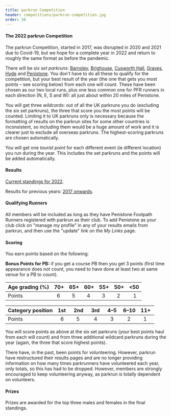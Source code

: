 ```yaml
---
title: parkrun Competition
header: competitions/parkrun-competition.jpg
order: 50
---
```


#### The 2022 parkrun Competition

The parkrun Competition, started in 2017, was disrupted in 2020 and 2021 due to Covid-19, but we hope for a complete year in 2022 and return to roughly the same format as before the pandemic.

There will be six _set parkruns_: [Barnsley](https://www.parkrun.org.uk/barnsley/), [Brighouse](https://www.parkrun.org.uk/brighouse/), [Cusworth Hall](https://www.parkrun.org.uk/cusworthhall/), [Graves](https://www.parkrun.org.uk/graves/), [Hyde](https://www.parkrun.org.uk/hyde/) and [Penistone](https://www.parkrun.org.uk/penistone/). You don't have to do all these to qualify for the competition, but your best result of the year (the one that gets you most points – see scoring below) from each one will count. These have been chosen as our two local runs, plus one less common one for PFR runners in each direction (N, E, S and W): all just about within 20 miles of Penistone.

You will get three _wildcards_: out of all the UK parkruns you do (excluding the six set parkruns), the three that score you the most points will be counted. Limiting it to UK parkruns only is necessary because the formatting of results on the parkrun sites for some other countries is inconsistent, so including them would be a huge amount of work and it is clearer just to exclude all overseas parkruns. The highest-scoring parkruns are chosen automatically.

You will get one _tourist point_ for each different event (ie different location) you run during the year. This includes the set parkruns and the points will be added automatically.

#### Results

[Current standings for 2022](http://results.pfrac.co.uk/parkrun-2022/overall).

Results for previous years: [2017 onwards](http://results.pfrac.co.uk).

#### Qualifying Runners

All members will be included as long as they have Penistone Footpath Runners registered with parkrun as their club. To add Penistone as your club click on "manage my profile" in any of your results emails from parkrun, and then use the "update" link on the _My Links_ page.

#### Scoring

You earn points based on the following:

**Bonus Points for PB:** if you get a course PB then you get 3 points (first time appearance does not count, you need to have done at least two at same venue for a PB to count).

| Age grading (%) | 70+           | 65+           | 60+           | 55+           | 50+           | &lt;50              |
| --------------- | ------------- | ------------- | ------------- | ------------- | ------------- | ------------------- |
| Points          | &nbsp;&nbsp;6 | &nbsp;&nbsp;5 | &nbsp;&nbsp;4 | &nbsp;&nbsp;3 | &nbsp;&nbsp;2 | &nbsp;&nbsp;&nbsp;1 |

| Category position | 1st&nbsp;&nbsp;     | 2nd&nbsp;&nbsp; | 3rd&nbsp;&nbsp; | 4–5&nbsp;     | 6–10                | 11+&nbsp;     |
| ----------------- | ------------------- | --------------- | --------------- | ------------- | ------------------- | ------------- |
| Points            | &nbsp;&nbsp;6&nbsp; | &nbsp;&nbsp;5   | &nbsp;&nbsp;4   | &nbsp;&nbsp;3 | &nbsp;&nbsp;&nbsp;2 | &nbsp;&nbsp;1 |

You will score points as above at the six set parkruns (your best points haul from each will count) and from three additional wildcard parkruns during the year (again, the three that score highest points).

There have, in the past, been points for volunteering. However, parkrun have restructured their results pages and are no longer providing information on how many times parkrunners have volunteered each year, only totals, so this has had to be dropped. However, members are strongly encouraged to keep volunteering anyway, as parkrun is totally dependent on volunteers.

#### Prizes

Prizes are awarded for the top three males and females in the final standings.
